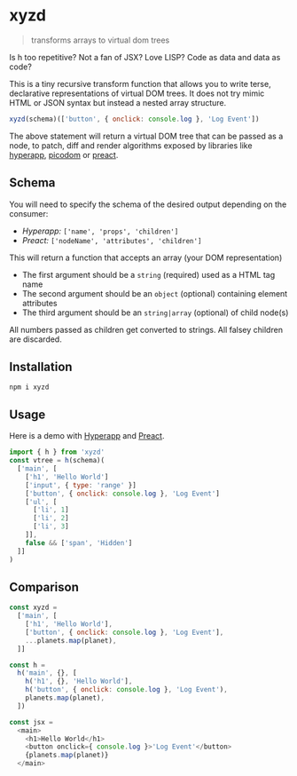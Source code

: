 # xyzd
> transforms arrays to virtual dom trees

Is h too repetitive? Not a fan of JSX? Love LISP? Code as data and data as code?

This is a tiny recursive transform function that allows you to write terse, declarative representations of virtual DOM trees. It does not try mimic HTML or JSON syntax but instead a nested array structure.

```js
xyzd(schema)(['button', { onclick: console.log }, 'Log Event'])
```

The above statement will return a virtual DOM tree that can be passed as a node, to patch, diff and render algorithms exposed by libraries like [hyperapp](https://github.com/hyperapp/hyperapp), [picodom](https://github.com/picodom/picodom) or [preact](https://github.com/developit/preact).

## Schema

You will need to specify the schema of the desired output depending on the consumer:

- *Hyperapp:* `['name', 'props', 'children']`
- *Preact:* `['nodeName', 'attributes', 'children']`

This will return a function that accepts an array (your DOM representation)

- The first argument should be a `string` (required) used as a HTML tag name
- The second argument should be an `object` (optional) containing element attributes
- The third argument should be an `string|array` (optional) of child node(s)

All numbers passed as children get converted to strings. All falsey children are discarded.

## Installation

```
npm i xyzd
```

## Usage

Here is a demo with [Hyperapp](https://codepen.io/lukejacksonn/pen/BJvXvg?editors=0010) and [Preact](https://codepen.io/lukejacksonn/pen/ZvwKva?editors=0010).

```js
import { h } from 'xyzd'
const vtree = h(schema)(
  ['main', [
    ['h1', 'Hello World']
    ['input', { type: 'range' }]
    ['button', { onclick: console.log }, 'Log Event']
    ['ul', [
      ['li', 1]
      ['li', 2]
      ['li', 3]
    ]],
    false && ['span', 'Hidden']
  ]]
)
```

## Comparison

```js
const xyzd =
  ['main', [
    ['h1', 'Hello World'],
    ['button', { onclick: console.log }, 'Log Event'],
    ...planets.map(planet),
  ]]
```

```js
const h =
  h('main', {}, [
    h('h1', {}, 'Hello World'],
    h('button', { onclick: console.log }, 'Log Event'),
    planets.map(planet),
  ])
```

```js
const jsx =
  <main>
    <h1>Hello World</h1>
    <button onclick={ console.log }>'Log Event'</button>
    {planets.map(planet)}
  </main>
```
